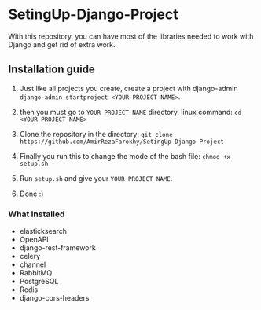# SetingUp-Django-Project
With this repository, you can have most of the libraries needed to work with Django and get rid of extra work. 


## Installation guide
1. Just like all projects you create, create a project with django-admin `django-admin startproject <YOUR PROJECT NAME>`. 

2. then you must go to `YOUR PROJECT NAME` directory. linux command: `cd <YOUR PROJECT NAME>`

3. Clone the repository in the directory: 
```git clone https://github.com/AmirRezaFarokhy/SetingUp-Django-Project```

4. Finally you run this to change the mode of the bash file: `chmod +x setup.sh`

5. Run `setup.sh` and give your `YOUR PROJECT NAME`. 

6. Done :)


### What Installed
* elasticksearch
* OpenAPI
* django-rest-framework
* celery
* channel
* RabbitMQ
* PostgreSQL
* Redis
* django-cors-headers



